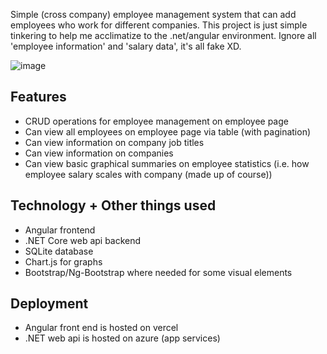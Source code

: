 Simple (cross company) employee management system that can add employees who work for different companies. This project is just simple tinkering to help me acclimatize to the .net/angular environment. Ignore all 'employee information' and 'salary data', it's all fake XD.

![image](https://github.com/user-attachments/assets/682f4dbd-0dc3-423d-8f4c-696f0d2bd581)


Features
---
- CRUD operations for employee management on employee page
- Can view all employees on employee page via table (with pagination)
- Can view information on company job titles
- Can view information on companies 
- Can view basic graphical summaries on employee statistics (i.e. how employee salary scales with company (made up of course))


Technology + Other things used
---
- Angular frontend
- .NET Core web api backend
- SQLite database
- Chart.js for graphs
- Bootstrap/Ng-Bootstrap where needed for some visual elements


Deployment
---
- Angular front end is hosted on vercel
- .NET web api is hosted on azure (app services)


